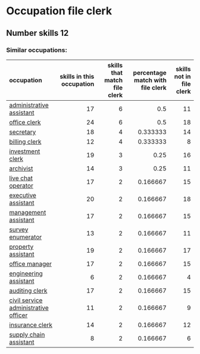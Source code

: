 # Occupation file clerk
## Number skills 12
### Similar occupations:
| occupation                                                                      |   skills in this occupation |   skills that match file clerk |   percentage match with file clerk |   skills not in file clerk |
|:--------------------------------------------------------------------------------|----------------------------:|-------------------------------:|-----------------------------------:|---------------------------:|
| [administrative assistant](administrative_assistant.md)                         |                          17 |                              6 |                           0.5      |                         11 |
| [office clerk](office_clerk.md)                                                 |                          24 |                              6 |                           0.5      |                         18 |
| [secretary](secretary.md)                                                       |                          18 |                              4 |                           0.333333 |                         14 |
| [billing clerk](billing_clerk.md)                                               |                          12 |                              4 |                           0.333333 |                          8 |
| [investment clerk](investment_clerk.md)                                         |                          19 |                              3 |                           0.25     |                         16 |
| [archivist](archivist.md)                                                       |                          14 |                              3 |                           0.25     |                         11 |
| [live chat operator](live_chat_operator.md)                                     |                          17 |                              2 |                           0.166667 |                         15 |
| [executive assistant](executive_assistant.md)                                   |                          20 |                              2 |                           0.166667 |                         18 |
| [management assistant](management_assistant.md)                                 |                          17 |                              2 |                           0.166667 |                         15 |
| [survey enumerator](survey_enumerator.md)                                       |                          13 |                              2 |                           0.166667 |                         11 |
| [property assistant](property_assistant.md)                                     |                          19 |                              2 |                           0.166667 |                         17 |
| [office manager](office_manager.md)                                             |                          17 |                              2 |                           0.166667 |                         15 |
| [engineering assistant](engineering_assistant.md)                               |                           6 |                              2 |                           0.166667 |                          4 |
| [auditing clerk](auditing_clerk.md)                                             |                          17 |                              2 |                           0.166667 |                         15 |
| [civil service administrative officer](civil_service_administrative_officer.md) |                          11 |                              2 |                           0.166667 |                          9 |
| [insurance clerk](insurance_clerk.md)                                           |                          14 |                              2 |                           0.166667 |                         12 |
| [supply chain assistant](supply_chain_assistant.md)                             |                           8 |                              2 |                           0.166667 |                          6 |
